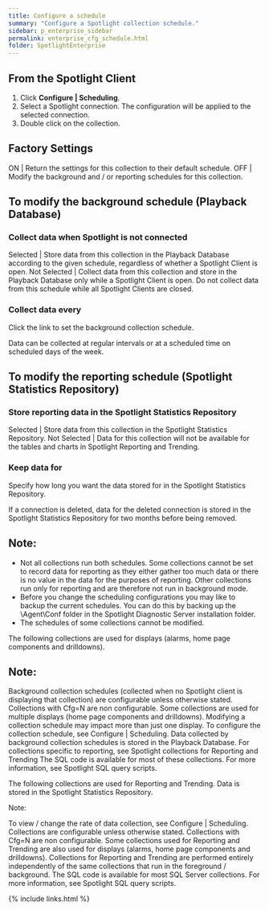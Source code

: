 ```yaml
---
title: Configure a schedule
summary: "Configure a Spotlight collection schedule."
sidebar: p_enterprise_sidebar
permalink: enterprise_cfg_schedule.html
folder: SpotlightEnterprise
---
```




## From the Spotlight Client

1. Click **Configure \| Scheduling**.
2. Select a Spotlight connection. The configuration will be applied to the selected connection.
3. Double click on the collection.


## Factory Settings

ON | Return the settings for this collection to their default schedule.
OFF | Modify the background and / or reporting schedules for this collection.

## To modify the background schedule (Playback Database)

### Collect data when Spotlight is not connected

Selected | Store data from this collection in the Playback Database according to the given schedule, regardless of whether a Spotlight Client is open.
Not Selected | Collect data from this collection and store in the Playback Database only while a Spotlight Client is open. Do not collect data from this schedule while all Spotlight Clients are closed.

### Collect data every

Click the link to set the background collection schedule.

Data can be collected at regular intervals or at a scheduled time on scheduled days of the week.

## To modify the reporting schedule (Spotlight Statistics Repository)

### Store reporting data in the Spotlight Statistics Repository

Selected | Store data from this collection in the Spotlight Statistics Repository.
Not Selected | Data for this collection will not be available for the tables and charts in Spotlight Reporting and Trending.


### Keep data for

Specify how long you want the data stored for in the Spotlight Statistics Repository.

If a connection is deleted, data for the deleted connection is stored in the Spotlight Statistics Repository for two months before being removed.


## Note:

* Not all collections run both schedules. Some collections cannot be set to record data for reporting as they either gather too much data or there is no value in the data for the purposes of reporting. Other collections run only for reporting and are therefore not run in background mode.
* Before you change the scheduling configurations you may like to backup the current schedules. You can do this by backing up the \\Agent\\Conf folder in the Spotlight Diagnostic Server installation folder.
* The schedules of some collections cannot be modified.

The following collections are used for displays (alarms, home page components and drilldowns).


## Note:

Background collection schedules (collected when no Spotlight client is displaying that collection) are configurable unless otherwise stated. Collections with Cfg=N are non configurable.
Some collections are used for multiple displays (home page components and drilldowns). Modifying a collection schedule may impact more than just one display.
To configure the collection schedule, see Configure | Scheduling.
Data collected by background collection schedules is stored in the Playback Database.
For collections specific to reporting, see Spotlight collections for Reporting and Trending
The SQL code is available for most of these collections. For more information, see Spotlight SQL query scripts.  

The following collections are used for Reporting and Trending. Data is stored in the Spotlight Statistics Repository.


 Note:

To view / change the rate of data collection, see Configure | Scheduling. Collections are configurable unless otherwise stated. Collections with Cfg=N are non configurable.
Some collections used for Reporting and Trending are also used for displays (alarms, home page components and drilldowns). Collections for Reporting and Trending are performed entirely independently of the same collections that run in the foreground / background.
The SQL code is available for most SQL Server collections. For more information, see Spotlight SQL query scripts.  



{% include links.html %}
